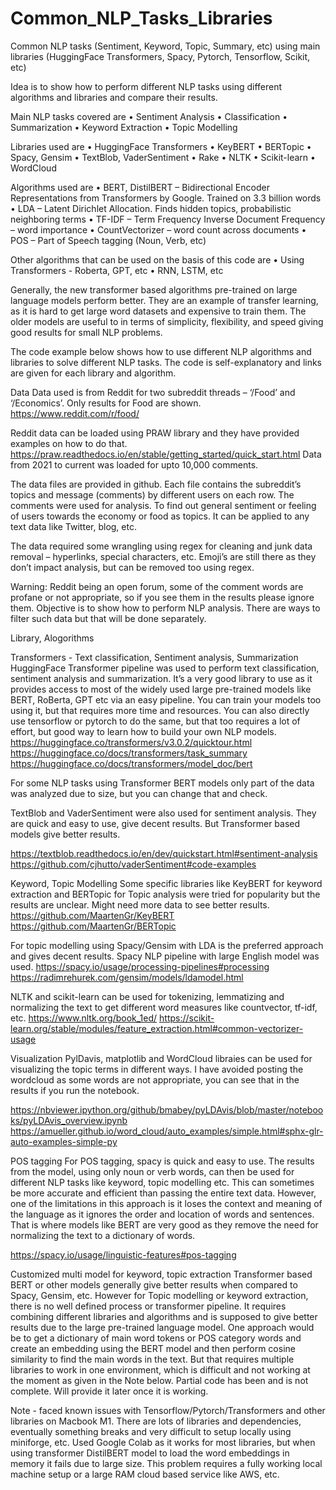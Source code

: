 # Common_NLP_Tasks_Libraries
Common NLP tasks (Sentiment, Keyword, Topic, Summary, etc) using main libraries (HuggingFace Transformers, Spacy, Pytorch, Tensorflow, Scikit, etc)

Idea is to show how to perform different NLP tasks using different algorithms and libraries and compare their results. 

Main NLP tasks covered are 
•	Sentiment Analysis
•	Classification
•	Summarization
•	Keyword Extraction
•	Topic Modelling

Libraries used are 
•	HuggingFace Transformers
•	KeyBERT
•	BERTopic
•	Spacy, Gensim
•	TextBlob, VaderSentiment
•	Rake
•	NLTK
•	Scikit-learn
•	WordCloud

Algorithms used are
•	BERT, DistilBERT – Bidirectional Encoder Representations from Transformers by Google. Trained on 3.3 billion words
•	LDA – Latent Dirichlet Allocation. Finds hidden topics, probabilistic neighboring terms
•	TF-IDF – Term Frequency Inverse Document Frequency – word importance 
•	CountVectorizer – word count across documents 
•	POS – Part of Speech tagging (Noun, Verb, etc)

Other algorithms that can be used on the basis of this code are 
•	Using Transformers - Roberta, GPT, etc
•	RNN, LSTM, etc

Generally, the new transformer based algorithms pre-trained on large language models perform better. They are an example of transfer learning, as it is hard to get large word datasets and expensive to train them. 
The older models are useful to in terms of simplicity, flexibility, and speed giving good results for small NLP problems.

The code example below shows how to use different NLP algorithms and libraries to solve different NLP tasks. The code is self-explanatory and links are given for each library and algorithm. 

Data
Data used is from Reddit for two subreddit threads – ‘/Food’ and ‘/Economics’. 
Only results for Food are shown. https://www.reddit.com/r/food/ 

Reddit data can be loaded using PRAW library and they have provided examples on how to do that. https://praw.readthedocs.io/en/stable/getting_started/quick_start.html 
Data from 2021 to current was loaded for upto 10,000 comments.

The data files are provided in github. Each file contains the subreddit’s topics and message (comments) by different users on each row. The comments were used for analysis. To find out general sentiment or feeling of users towards the economy or food as topics.  It can be applied to any text data like Twitter, blog, etc.

The data required some wrangling using regex for cleaning and junk data removal – hyperlinks, special characters, etc. Emoji’s are still there as they don’t impact analysis, but can be removed too using regex.

Warning: Reddit being an open forum, some of the comment words are profane or not appropriate, so if you see them in the results please ignore them. Objective is to show how to perform NLP analysis. There are ways to filter such data but that will be done separately.

Library, Alogorithms

Transformers -  Text classification, Sentiment analysis, Summarization
HuggingFace Transformer pipeline was used to perform text classification, sentiment analysis and summarization. It’s a very good library to use as it provides access to most of the widely used large pre-trained models like BERT, RoBerta, GPT etc via an easy pipeline. You can train your models too using it, but that requires more time and resources. You can also directly use tensorflow or pytorch to do the same, but that too requires a lot of effort, but good way to learn how to build your own NLP models.
https://huggingface.co/transformers/v3.0.2/quicktour.html
https://huggingface.co/docs/transformers/task_summary
https://huggingface.co/docs/transformers/model_doc/bert

For some NLP tasks using Transformer BERT models only part of the data was analyzed due to size, but you can change that and check.

TextBlob and VaderSentiment were also used for sentiment analysis. They are quick and easy to use, give decent results. But Transformer based models give better results.

https://textblob.readthedocs.io/en/dev/quickstart.html#sentiment-analysis
https://github.com/cjhutto/vaderSentiment#code-examples


Keyword, Topic Modelling
Some specific libraries like KeyBERT for keyword extraction and BERTopic for Topic analysis were tried for popularity but the results are unclear. Might need more data to see better results.
https://github.com/MaartenGr/KeyBERT
https://github.com/MaartenGr/BERTopic

For topic modelling using Spacy/Gensim with LDA is the preferred approach and gives decent results. Spacy NLP pipeline with large English model was used.
https://spacy.io/usage/processing-pipelines#processing
https://radimrehurek.com/gensim/models/ldamodel.html

NLTK and scikit-learn can be used for tokenizing, lemmatizing and normalizing the text to get different word measures like countvector, tf-idf, etc.
https://www.nltk.org/book_1ed/
https://scikit-learn.org/stable/modules/feature_extraction.html#common-vectorizer-usage

Visualization
PylDavis, matplotlib and WordCloud libraies can be used for visualizing the topic terms in different ways.
I have avoided posting the wordcloud as some words are not appropriate, you can see that in the results if you run the notebook.

https://nbviewer.ipython.org/github/bmabey/pyLDAvis/blob/master/notebooks/pyLDAvis_overview.ipynb
https://amueller.github.io/word_cloud/auto_examples/simple.html#sphx-glr-auto-examples-simple-py

POS tagging
For POS tagging, spacy is quick and easy to use. The results from the model, using only noun or verb words, can then be used for different NLP tasks like keyword, topic modelling etc. This can sometimes be more accurate and efficient than passing the entire text data.
However, one of the limitations in this approach is it loses the context and meaning of the language as it ignores the order and location of words and sentences. That is where models like BERT are very good as they remove the need for normalizing the text to a dictionary of words.

https://spacy.io/usage/linguistic-features#pos-tagging

Customized multi model for keyword, topic extraction
Transformer based BERT or other models generally give better results when compared to Spacy, Gensim, etc. However for Topic modelling or keyword extraction, there is no well defined process or transformer pipeline. It requires combining different libraries and algorithms and is supposed to give better results due to the large pre-trained language model.
One approach would be to get a dictionary of main word tokens or POS category words and create an embedding using the BERT model and then perform cosine similarity to find the main words in the text. But that requires multiple libraries to work in one environment, which is difficult and not working at the moment as given in the Note below.
Partial code has been and is not complete. Will provide it later once it is working.

Note - faced known issues with Tensorflow/Pytorch/Transformers and other libraries on Macbook M1. There are lots of libraries and dependencies, eventually something breaks and very difficult to setup locally using miniforge, etc.
Used Google Colab as it works for most libraries, but when using transformer DistilBERT model to load the word embeddings in memory it fails due to large size. 
This problem requires a fully working local machine setup or a large RAM cloud based service like AWS, etc. 


